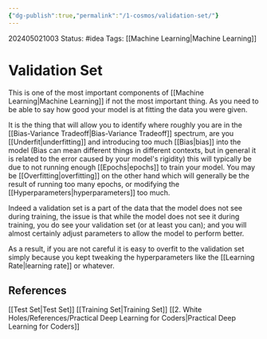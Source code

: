 ```yaml
---
{"dg-publish":true,"permalink":"/1-cosmos/validation-set/"}
---
```


202405021003
Status: #idea
Tags: [[Machine Learning\|Machine Learning]]
# Validation Set
This is one of the most important components of [[Machine Learning\|Machine Learning]] if not the most important thing. As you need to be able to say how good your model is at fitting the data you were given. 

It is the thing that will allow you to identify where roughly you are in the [[Bias-Variance Tradeoff\|Bias-Variance Tradeoff]] spectrum, are you [[Underfit\|underfitting]] and introducing too much [[Bias\|bias]] into the model (Bias can mean different things in different contexts, but in general it is related to the error caused by your model's rigidity) this will typically be due to not running enough [[Epochs\|epochs]] to train your model. You may be  [[Overfitting\|overfitting]] on the other hand which will generally be the result of running too many epochs, or modifying the [[Hyperparameters\|hyperparameters]] too much.

Indeed a validation set is a part of the data that the model does not see during training, the issue is that while the model does not see it during training, you do see your validation set (or at least you can); and you will almost certainly adjust parameters to allow the model to perform better. 

As a result, if you are not careful it is easy to overfit to the validation set simply because you kept tweaking the hyperparameters like the [[Learning Rate\|learning rate]] or whatever.
## References
[[Test Set\|Test Set]]
[[Training Set\|Training Set]]
[[2. White Holes/References/Practical Deep Learning for Coders\|Practical Deep Learning for Coders]]